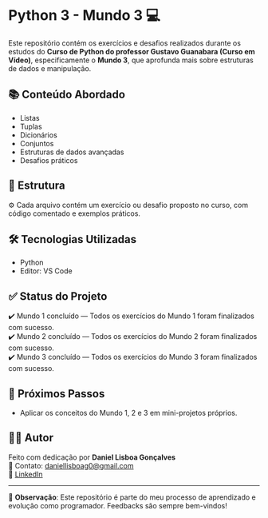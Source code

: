 # Python 3 - Mundo 3 💻

Este repositório contém os exercícios e desafios realizados durante os estudos do **Curso de Python do professor Gustavo Guanabara (Curso em Vídeo)**, especificamente o **Mundo 3**, que aprofunda mais sobre estruturas de dados e manipulação.

## 📚 Conteúdo Abordado

- Listas
- Tuplas
- Dicionários
- Conjuntos
- Estruturas de dados avançadas
- Desafios práticos

## 📂 Estrutura

⚙️ Cada arquivo contém um exercício ou desafio proposto no curso, com código comentado e exemplos práticos.

## 🛠️ Tecnologias Utilizadas

- Python
- Editor: VS Code

## ✅ Status do Projeto

✔️ Mundo 1 concluído — Todos os exercícios do Mundo 1 foram finalizados com sucesso.  
✔️ Mundo 2 concluído — Todos os exercícios do Mundo 2 foram finalizados com sucesso.  
✔️ Mundo 3 concluído — Todos os exercícios do Mundo 3 foram finalizados com sucesso.

## 📌 Próximos Passos

- Aplicar os conceitos do Mundo 1, 2 e 3 em mini-projetos próprios.

## 🙋‍♂️ Autor

Feito com dedicação por **Daniel Lisboa Gonçalves**  
📧 Contato: [daniellisboag0@gmail.com](mailto:daniellisboag0@gmail.com)  
🔗 [LinkedIn](https://www.linkedin.com/in/daniellisboag0/)

---

📎 **Observação**: Este repositório é parte do meu processo de aprendizado e evolução como programador. Feedbacks são sempre bem-vindos!
